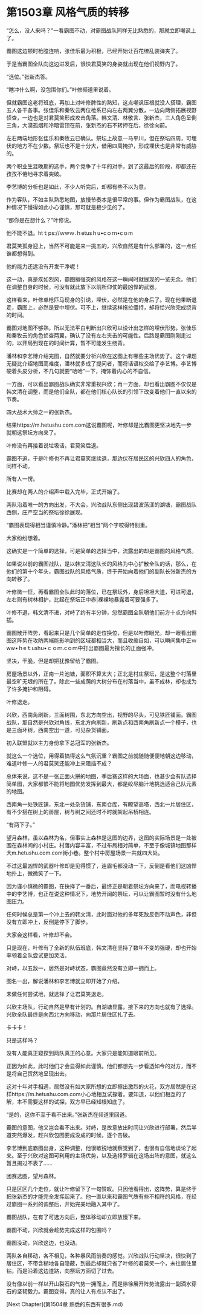 # 第1503章 风格气质的转移

“怎么，没人来吗？”一看霸图不动，对霸图战队同样无比熟悉的，那就立即嘲讽上了。

霸图这边顿时枪膛连响，张佳乐最为积极，已经开始让百花缭乱装弹夹了。

于是当霸图全队向这边进发后，很快君莫笑的身姿就出现在他们视野内了。

“选位。”张新杰答。

“瞎冲什么啊，没包围你们。”叶修频道里说着。

但就霸图这老将班底，再加上对叶修脾性的熟知，这点嘲讽压根就没人搭理，霸图五人各干各事。张佳乐和秦牧云两位枪系已向左右两翼分散，一边向两侧拓展视野侦查，一边也是对君莫笑形成攻击角落。韩文清、林敬言、张新杰，三人角色呈倒三角，大漠孤烟和冷暗雷顶在前，张新杰的石不转押在后，徐徐向前。

左右两端地形张佳乐和秦牧云已确认。祭坛上故意一马平川，但在祭坛四周，可埋伏的地方不在少数。祭坛也不是十分大，借用四周掩护，形成埋伏也是非常有威胁的。

两个职业生涯晚期的选手，两个竞争了十年的对手，到了这最后的阶段，却都还在孜孜不倦地寻求着突破。

李艺博的分析也是如此，不少人听完后，却都有些不以为意。

作为客队，不如主队熟悉地图，放慢节奏本是很平常的事。但作为霸图战队，在这种情况下慢得如此小心谨慎，那可就是极少见的了。

“那你是在想什么？”叶修说。

他不能不退。htｔps://ｗwｗ.ｈetusｈu•cｏｍ•cｏm

君莫笑孤身迎上，当然不可能是来一挑五的，兴欣自然是有什么部署的，这一点任谁都想得到。

他的能力还远没有开发干净呢！

这一动，真是疾如烈风，霸图擅强突的风格在这一瞬间时就展现的一览无余。他们在调整自身的时候，可没有就此放下以前所仰仗的最凶悍的武器。

这样看来，叶修单枪匹马现身的引诱，埋伏，必然是在他的身后了。现在他果断退走，霸图上，必然是要中埋伏。可不上，继续这样拖拉僵持，却将给兴欣完成绕背的时间。

霸图对地图不够熟，所以无法平白判断出兴欣可以设计出怎样的埋伏形势。张佳乐和秦牧云的角色侦查两翼，确认了没有左右夹击的可能性。后路是霸图刚刚走过的，以开局到现在的时间计算，暂不可能发生绕背。

潘林和李艺博介绍完图，自然就要分析兴欣在这图上有哪些主场优势了。这个课题无疑比介绍地图高难度，潘林就多成了提问者，而将话语权交给了李艺博。李艺博硬着头皮分析，不几句就要“哈哈”一下，掩饰着内心的不自信。

一方面，可以看出霸图战队确实非常重视兴欣；再一方面，却也看出霸图不仅仅是韩文清在调整，而是他们全队，都在他们核心队长的引领下改变着他们一直以来的节奏。

四大战术大师之一的张新杰。

结果https://m.hetushu.com.com这说霸图呢，叶修却是比霸图更坚决地先一步就朝这祭坛方向来了。

叶修没有再接着说垃圾话，君莫笑后退。

霸图不追，于是叶修也不再让君莫笑继续退，那边伏在居民区的兴欣四人的角色，同样不动。

所有人一愣。

比赛却在两人的介绍声中载入完毕，正式开始了。

两队沿着唯一的方向出发，不大会，兴欣战队东侧出现碧波荡漾的湖塘，霸图战队西侧，庄严空当的祭坛徐徐展现。

“霸图表现得相当谨慎冷静。”潘林把“相当”两个字咬得特别重。

大家纷纷想着。

这确实是一个简单的选择，可是简单的选择当中，流露出的却是霸图的风格气质。

如果说以前的霸图战队，是以韩文清这队长的风格为中心扩散全队的话，那么，在他们的第十个年头，霸图战队的风格气质，终于开始向着他们的副队长张新杰的方向转移了。

叶修微一怔，再看霸图全队此时的落位，已在祭坛外，身后坦坦大道，可进可退，左右则有树林相护，比起在祭坛正中赤|裸裸地暴露着可要强多了。

叶修不退，韩文清不进，对峙了约有半分钟，忽然霸图全队朝他们前方十点方向斜插。

霸图散开阵势，看起来只是几个简单的走位换位，但是以叶修眼光，却一眼看出霸图这阵势在攻防两端能影响到的区域都相当大，而且收缩自如，可以瞬间集中正ｗww•ｈeｔushu•ｃｏｍ.cｏｍ中打出霸图最为擅长的正面强冲。

坚决，干脆，但是却把犹豫留给了霸图。

房屋场景以外，正南一片池塘，面积不算太大；正北是村庄祭坛，是这整个村落里最空旷无垠的所在了。除此一些成荫的大树分布在村落当中，虽不成林，却也成为了许多掩护和阻碍。

叶修退走。

兴欣，西南角刷新，三面树围，东北方向空出，视野的尽头，可见铁匠铺面。霸图战队，那自然是兴欣对角线，东北方向刷新，刷新点和西南角刷新点一个模子，也是三面环树，西南空出一道，可见杂货铺面。

初入联盟就以主力身份拿下总冠军的张新杰。

就这么一个选位，用得着搞得这么气氛沉重？霸图之前就随随便便地朝这边移动，难道叶修一人的君莫笑还能冲上来阻挡不成？

总体来说，这不是一张正面火拼的地图，季后赛这样的大场面，也甚少会有队选择简单图，大家都恨不能将地图优势发挥到最大，都是绞尽脑汁地挑选适合己队元素的地图。

西南角一处铁匠铺，东北一处杂货铺，东南仓库，有瞭望高塔，西北一片居住区，有不少搭在树上的房屋，树与树之间还时不时就架起吊桥相连。

“有两下子。”

望月森林，虽以森林为名，但事实上森林是这图的边界，这图的实际场景是一处被围在森林间的小村庄。村落内容丰富，不过布局相对简单，不至于像城镇地图那样大m.hetushu.com.com街小巷。整个村中房屋场景一共就四大处。

不过这最凶悍的武器叶修却是见得惯了，连眉毛都没动一下，反倒是看他们这凶悍地扑上，微微笑了一下。

因为谨小慎微的霸图，在抉择了一番后，最终正是朝着祭坛方向来了，而电视转播中的李艺博，也正在说这种情况下，地势开阔的祭坛，可以让霸图暂时没有什么地图压力。

任何时候总是第一个冲上去的韩文清，此时面对他的多年死敌反倒不动声色，非但没有立即冲上，反倒是停下了脚步。

大家会这样看，叶修却不会。

只是现在，叶修有了全新的队伍班底，韩文清在坚持了数年不变的强硬，却也开始率领着全队尝试更加灵活。

对峙，以五敌一，居然是对峙状态，霸图竟然没有立即一拥而上。

图名一出，解说潘林和李艺博就立即开始了介绍。

未做任何尝试地，就选择了让君莫笑退走。

兴欣主场队，行动自然是早有计划的。自湖塘显露，接下来的方向也就有了选择。兴欣全队最终是向西北方向移动，向那片居住区扎了去。

卡卡卡！

只是这样吗？

没有人能真正窥探到两队真正的心意。大家只是能知道眼前所见。

正因为如此，此时他们才会显得如此谨慎。他们都想先一步看透如今的对方，而不是将自己贸然地呈现出去。

这对十年对手相遇，居然没有如大家所想的立即擦出激烈的火花，双方居然是在这样https://m.hetushu.com.com小心地相互试探着。要知道，以他们相互的了解，本不需要这样的试探，双方早已经知根知底了。

“是的，这你不至于看不出来。”张新杰在频道里回道。

霸图的意图，他又岂会看不出来。对峙，是故意放出时间让兴欣进行部署，然后半道突然爆发，趁兴欣包围要成没成的时候，逐个击破。

李艺博到底霸图出身，这种调整，他很敏锐地就察觉到了，也很有自信地谈论了起来。至于兴欣对这图可利用的主场优势，以及选择罗辑在这场出阵的意图，就这么暂且揭过不表了……

团赛选图，望月森林。

只是区区几个走位，就让叶修留下了一句赞叹。只因他看得出，这阵势，算是终于把张新杰的才能完全发挥起来了。他一直以来和霸图气质有些不相符的风格，在经过霸图一系列的调整后，开始完美地融入其中了。

霸图战队，在有了可选方向后，整体移动却立即放慢下来。

霸图不动，兴欣就会趁势完成这样的包围吗？

霸图没动，兴欣这边，也没动。

两队各自移动，各不相见，各种暴风雨前奏的感觉。兴欣战队行动坚决，很快到了居住区，不带含糊地各自隐蔽，到最后却就只省了叶修的君莫笑一个，未往居住里钻，而是沿着这边道路，向祭坛方面切了过去。

没有像以前一样以开山裂石的气势一拥而上，而是徐徐展开阵势流露出一副滴水穿石的坚韧毅力。霸图变得，真的让人有点认不出了。



[Next Chapter](第1504章 熟悉的东西有很多.md)